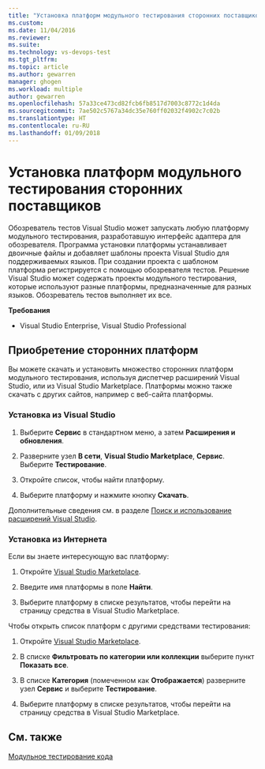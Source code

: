 ```yaml
---
title: "Установка платформ модульного тестирования сторонних поставщиков | Документы Майкрософт"
ms.custom: 
ms.date: 11/04/2016
ms.reviewer: 
ms.suite: 
ms.technology: vs-devops-test
ms.tgt_pltfrm: 
ms.topic: article
ms.author: gewarren
manager: ghogen
ms.workload: multiple
author: gewarren
ms.openlocfilehash: 57a33ce473cd82fcb6fb8517d7003c8772c1d4da
ms.sourcegitcommit: 7ae502c5767a34dc35e760ff02032f4902c7c02b
ms.translationtype: HT
ms.contentlocale: ru-RU
ms.lasthandoff: 01/09/2018
---
```

# <a name="install-third-party-unit-test-frameworks"></a>Установка платформ модульного тестирования сторонних поставщиков
Обозреватель тестов Visual Studio может запускать любую платформу модульного тестирования, разработавшую интерфейс адаптера для обозревателя. Программа установки платформы устанавливает двоичные файлы и добавляет шаблоны проекта Visual Studio для поддерживаемых языков. При создании проекта с шаблоном платформа регистрируется с помощью обозревателя тестов. Решение Visual Studio может содержать проекты модульного тестирования, которые используют разные платформы, предназначенные для разных языков. Обозреватель тестов выполняет их все.  
  
 **Требования**  
  
-   Visual Studio Enterprise, Visual Studio Professional  
  
## <a name="acquiring-third-party-frameworks"></a>Приобретение сторонних платформ  
 Вы можете скачать и установить множество сторонних платформ модульного тестирования, используя диспетчер расширений Visual Studio, или из Visual Studio Marketplace. Платформы можно также скачать с других сайтов, например с веб-сайта платформы.  
  
### <a name="installing-from-visual-studio"></a>Установка из Visual Studio  
  
1.  Выберите **Сервис** в стандартном меню, а затем **Расширения и обновления**.  
  
2.  Разверните узел **В сети**, **Visual Studio Marketplace**, **Сервис**. Выберите **Тестирование**.  
  
3.  Откройте список, чтобы найти платформу.  
  
4.  Выберите платформу и нажмите кнопку **Скачать**.  
  
 Дополнительные сведения см. в разделе [Поиск и использование расширений Visual Studio](../ide/finding-and-using-visual-studio-extensions.md).  
  
### <a name="installing-from-the-web"></a>Установка из Интернета  
 Если вы знаете интересующую вас платформу:  
  
1.  Откройте [Visual Studio Marketplace](https://marketplace.visualstudio.com/vs).  
  
2.  Введите имя платформы в поле **Найти**.  
  
3.  Выберите платформу в списке результатов, чтобы перейти на страницу средства в Visual Studio Marketplace.  
  
 Чтобы открыть список платформ с другими средствами тестирования:  
  
1.  Откройте [Visual Studio Marketplace](https://marketplace.visualstudio.com/vs).  
  
2.  В списке **Фильтровать по категории или коллекции** выберите пункт **Показать все**.  
  
3.  В списке **Категория** (помеченном как **Отображается**) разверните узел **Сервис** и выберите **Тестирование**.  
  
4.  Выберите платформу в списке результатов, чтобы перейти на страницу средства в Visual Studio Marketplace.  
  
## <a name="see-also"></a>См. также  
 [Модульное тестирование кода](../test/unit-test-your-code.md)

